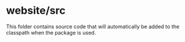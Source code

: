 # website/src

This folder contains source code that will automatically be added to the classpath when
the package is used.
